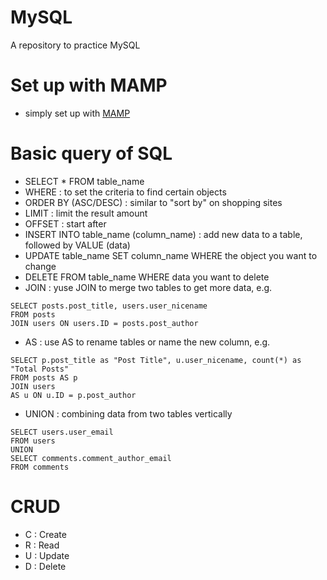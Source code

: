 # MySQL
A repository to practice MySQL

# Set up with MAMP
- simply set up with [MAMP](https://www.mamp.info/en/mac/)

# Basic query of SQL
- SELECT * FROM table_name
- WHERE : to set the criteria to find certain objects
- ORDER BY (ASC/DESC) : similar to "sort by" on shopping sites
- LIMIT : limit the result amount
- OFFSET : start after
- INSERT INTO table_name (column_name) : add new data to a table, followed by VALUE (data)
- UPDATE table_name SET column_name WHERE the object you want to change
- DELETE FROM table_name WHERE data you want to delete
- JOIN : yuse JOIN to merge two tables to get more data, e.g.
```
SELECT posts.post_title, users.user_nicename
FROM posts
JOIN users ON users.ID = posts.post_author
```
- AS : use AS to rename tables or name the new column, e.g.
```
SELECT p.post_title as "Post Title", u.user_nicename, count(*) as "Total Posts"
FROM posts AS p
JOIN users 
AS u ON u.ID = p.post_author
```
- UNION : combining data from two tables vertically
```
SELECT users.user_email
FROM users
UNION 
SELECT comments.comment_author_email
FROM comments
```

# CRUD
- C : Create
- R : Read
- U : Update
- D : Delete
